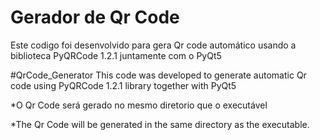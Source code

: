 <h1> Gerador de Qr Code </h1>
Este codigo foi desenvolvido para gera Qr code automático usando a biblioteca PyQRCode 1.2.1 juntamente com o PyQt5

#QrCode_Generator
This code was developed to generate automatic Qr code using PyQRCode 1.2.1 library together with PyQt5

*O Qr Code será gerado no mesmo diretorio que o executável

*The Qr Code will be generated in the same directory as the executable.

